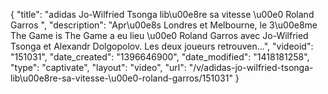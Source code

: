 {
    "title": "adidas Jo-Wilfried Tsonga lib\u00e8re sa vitesse \u00e0 Roland Garros ",
    "description": "Apr\u00e8s Londres et Melbourne, le 3\u00e8me The Game is The Game a eu lieu \u00e0 Roland Garros avec Jo-Wilfried Tsonga et Alexandr Dolgopolov. Les deux joueurs retrouven...",
    "videoid": "151031",
    "date_created": "1396646900",
    "date_modified": "1418181258",
    "type": "captivate",
    "layout": "video",
    "url": "\/v\/adidas-jo-wilfried-tsonga-lib\u00e8re-sa-vitesse-\u00e0-roland-garros\/151031"
}